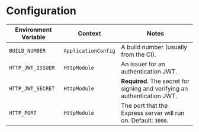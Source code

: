 # Configuration

| Environment Variable | Context             | Notes                                                                     |
| -------------------- | ------------------- | ------------------------------------------------------------------------- |
| `BUILD_NUMBER`       | `ApplicationConfig` | A build number (usually from the CI).                                     |
| `HTTP_JWT_ISSUER`    | `HttpModule`        | An issuer for an authentication JWT.                                      |
| `HTTP_JWT_SECRET`    | `HttpModule`        | **Required**. The secret for signing and verifying an authentication JWT. |
| `HTTP_PORT`          | `HttpModule`        | The port that the Express server will run on. Default: `3000`.            |
